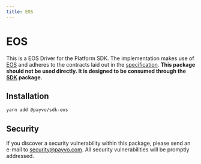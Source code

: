 ```yaml
---
title: EOS
---
```


# EOS

This is a EOS Driver for the Platform SDK. The implementation makes use of [EOS](https://eos.io/) and adheres to the contracts laid out in the [specification](/docs/specification.md). **This package should not be used directly. It is designed to be consumed through the [SDK](/docs/sdk/sdk) package.**

## Installation

```bash
yarn add @payvo/sdk-eos
```

## Security

If you discover a security vulnerability within this package, please send an e-mail to [security@payvo.com](mailto:security@payvo.com). All security vulnerabilities will be promptly addressed.
